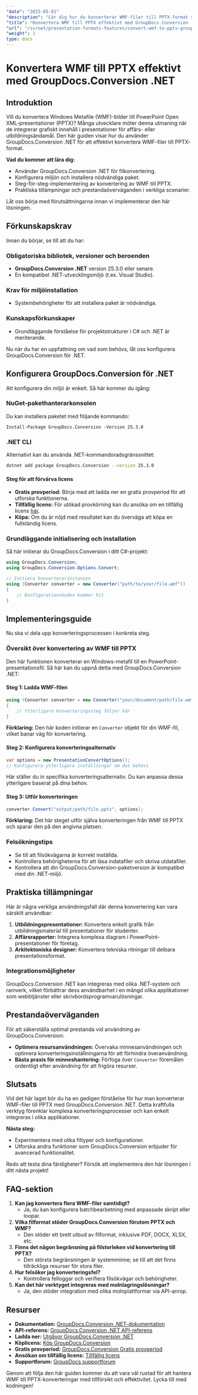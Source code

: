 ```yaml
---
"date": "2025-05-01"
"description": "Lär dig hur du konverterar WMF-filer till PPTX-format smidigt med GroupDocs.Conversion .NET. Den här guiden täcker installation, implementering och verkliga tillämpningar."
"title": "Konvertera WMF till PPTX effektivt med GroupDocs.Conversion .NET API"
"url": "/sv/net/presentation-formats-features/convert-wmf-to-pptx-groupdocs-conversion-net/"
"weight": 1
type: docs
---
```

# Konvertera WMF till PPTX effektivt med GroupDocs.Conversion .NET

## Introduktion

Vill du konvertera Windows Metafile (WMF)-bilder till PowerPoint Open XML-presentationer (PPTX)? Många utvecklare möter denna utmaning när de integrerar grafiskt innehåll i presentationer för affärs- eller utbildningsändamål. Den här guiden visar hur du använder GroupDocs.Conversion .NET för att effektivt konvertera WMF-filer till PPTX-format.

**Vad du kommer att lära dig:**
- Använder GroupDocs.Conversion .NET för filkonvertering.
- Konfigurera miljön och installera nödvändiga paket.
- Steg-för-steg-implementering av konvertering av WMF till PPTX.
- Praktiska tillämpningar och prestandaöverväganden i verkliga scenarier.

Låt oss börja med förutsättningarna innan vi implementerar den här lösningen.

## Förkunskapskrav

Innan du börjar, se till att du har:

### Obligatoriska bibliotek, versioner och beroenden
- **GroupDocs.Conversion .NET** version 25.3.0 eller senare.
- En kompatibel .NET-utvecklingsmiljö (t.ex. Visual Studio).

### Krav för miljöinstallation
- Systembehörigheter för att installera paket är nödvändiga.

### Kunskapsförkunskaper
- Grundläggande förståelse för projektstrukturer i C# och .NET är meriterande.

Nu när du har en uppfattning om vad som behövs, låt oss konfigurera GroupDocs.Conversion för .NET.

## Konfigurera GroupDocs.Conversion för .NET

Att konfigurera din miljö är enkelt. Så här kommer du igång:

### NuGet-pakethanterarkonsolen
Du kan installera paketet med följande kommando:
```plaintext
Install-Package GroupDocs.Conversion -Version 25.3.0
```

### .NET CLI
Alternativt kan du använda .NET-kommandoradsgränssnittet:
```bash
dotnet add package GroupDocs.Conversion --version 25.3.0
```

#### Steg för att förvärva licens
- **Gratis provperiod:** Börja med att ladda ner en gratis provperiod för att utforska funktionerna.
- **Tillfällig licens:** För utökad provkörning kan du ansöka om en tillfällig licens [här](https://purchase.groupdocs.com/temporary-license/).
- **Köpa:** Om du är nöjd med resultatet kan du överväga att köpa en fullständig licens.

### Grundläggande initialisering och installation
Så här initierar du GroupDocs.Conversion i ditt C#-projekt:
```csharp
using GroupDocs.Conversion;
using GroupDocs.Conversion.Options.Convert;

// Initiera konverterarinstansen
using (Converter converter = new Converter("path/to/your/file.wmf"))
{
    // Konfigurationskoden kommer hit
}
```

## Implementeringsguide

Nu ska vi dela upp konverteringsprocessen i konkreta steg.

### Översikt över konvertering av WMF till PPTX

Den här funktionen konverterar en Windows-metafil till en PowerPoint-presentationsfil. Så här kan du uppnå detta med GroupDocs.Conversion .NET:

#### Steg 1: Ladda WMF-filen
```csharp
using (Converter converter = new Converter("your/document/path/file.wmf"))
{
    // Ytterligare konverteringssteg följer här
}
```
**Förklaring:** Den här koden initierar en `Converter` objekt för din WMF-fil, vilket banar väg för konvertering.

#### Steg 2: Konfigurera konverteringsalternativ
```csharp
var options = new PresentationConvertOptions();
// Konfigurera ytterligare inställningar om det behövs
```
Här ställer du in specifika konverteringsalternativ. Du kan anpassa dessa ytterligare baserat på dina behov.

#### Steg 3: Utför konverteringen
```csharp
converter.Convert("output/path/file.pptx", options);
```
**Förklaring:** Det här steget utför själva konverteringen från WMF till PPTX och sparar den på den angivna platsen.

### Felsökningstips
- Se till att filsökvägarna är korrekt inställda.
- Kontrollera behörigheterna för att läsa indatafiler och skriva utdatafiler.
- Kontrollera att din GroupDocs.Conversion-paketversion är kompatibel med din .NET-miljö.

## Praktiska tillämpningar

Här är några verkliga användningsfall där denna konvertering kan vara särskilt användbar:

1. **Utbildningspresentationer:** Konvertera enkelt grafik från utbildningsmaterial till presentationer för studenter.
2. **Affärsrapporter:** Integrera komplexa diagram i PowerPoint-presentationer för företag.
3. **Arkitektoniska designer:** Konvertera tekniska ritningar till delbara presentationsformat.

### Integrationsmöjligheter
GroupDocs.Conversion .NET kan integreras med olika .NET-system och ramverk, vilket förbättrar dess användbarhet i en mängd olika applikationer som webbtjänster eller skrivbordsprogramvarulösningar.

## Prestandaöverväganden

För att säkerställa optimal prestanda vid användning av GroupDocs.Conversion:
- **Optimera resursanvändningen:** Övervaka minnesanvändningen och optimera konverteringsinställningarna för att förhindra överanvändning.
- **Bästa praxis för minneshantering:** Förfoga över `Converter` föremålen ordentligt efter användning för att frigöra resurser.

## Slutsats

Vid det här laget bör du ha en gedigen förståelse för hur man konverterar WMF-filer till PPTX med GroupDocs.Conversion .NET. Detta kraftfulla verktyg förenklar komplexa konverteringsprocesser och kan enkelt integreras i olika applikationer.

**Nästa steg:**
- Experimentera med olika filtyper och konfigurationer.
- Utforska andra funktioner som GroupDocs.Conversion erbjuder för avancerad funktionalitet.

Redo att testa dina färdigheter? Försök att implementera den här lösningen i ditt nästa projekt!

## FAQ-sektion

1. **Kan jag konvertera flera WMF-filer samtidigt?**
   - Ja, du kan konfigurera batchbearbetning med anpassade skript eller loopar.
2. **Vilka filformat stöder GroupDocs.Conversion förutom PPTX och WMF?**
   - Den stöder ett brett utbud av filformat, inklusive PDF, DOCX, XLSX, etc.
3. **Finns det någon begränsning på filstorleken vid konvertering till PPTX?**
   - Den största begränsningen är systemminne; se till att det finns tillräckliga resurser för stora filer.
4. **Hur felsöker jag konverteringsfel?**
   - Kontrollera felloggar och verifiera filsökvägar och behörigheter.
5. **Kan det här verktyget integreras med molnlagringslösningar?**
   - Ja, den stöder integration med olika molnplattformar via API-anrop.

## Resurser

- **Dokumentation:** [GroupDocs.Conversion .NET-dokumentation](https://docs.groupdocs.com/conversion/net/)
- **API-referens:** [GroupDocs.Conversion .NET API-referens](https://reference.groupdocs.com/conversion/net/)
- **Ladda ner:** [Utgåvor GroupDocs.Conversion .NET](https://releases.groupdocs.com/conversion/net/)
- **Köplicens:** [Köp GroupDocs.Conversion](https://purchase.groupdocs.com/buy)
- **Gratis provperiod:** [GroupDocs.Conversion Gratis provperiod](https://releases.groupdocs.com/conversion/net/)
- **Ansökan om tillfällig licens:** [Tillfällig licens](https://purchase.groupdocs.com/temporary-license/)
- **Supportforum:** [GroupDocs supportforum](https://forum.groupdocs.com/c/conversion/10)

Genom att följa den här guiden kommer du att vara väl rustad för att hantera WMF till PPTX-konverteringar med tillförsikt och effektivitet. Lycka till med kodningen!